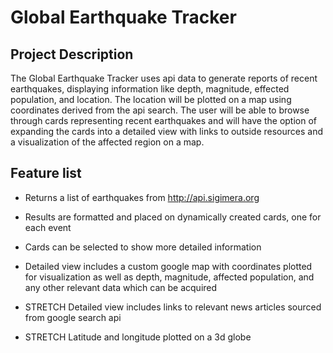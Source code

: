 # Global Earthquake Tracker

## Project Description

The Global Earthquake Tracker uses api data to generate reports of recent earthquakes,
displaying information like depth, magnitude, effected population, and location.
The location will be plotted on a map using coordinates derived from the api search.
The user will be able to browse through cards representing recent earthquakes and
will have the option of expanding the cards into a detailed view with links to
outside resources and a visualization of the affected region on a map.

## Feature list

* Returns a list of earthquakes from http://api.sigimera.org
* Results are formatted and placed on dynamically created cards, one for each event
* Cards can be selected to show more detailed information
* Detailed view includes a custom google map with coordinates plotted for visualization
	as well as depth, magnitude, affected population, and any other relevant data which can be acquired

* STRETCH Detailed view includes links to relevant news articles sourced from google search api
* STRETCH Latitude and longitude plotted on a 3d globe
